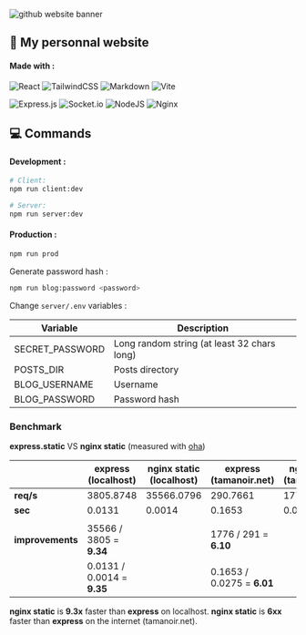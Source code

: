 ![github website banner](https://user-images.githubusercontent.com/51637671/188202829-06198570-803d-4818-823f-2e4e9d559e56.svg)

## :rocket: My personnal website

#### Made with :

![React](https://img.shields.io/badge/react-%2320232a.svg?style=for-the-badge&logo=react&logoColor=%2361DAFB)
![TailwindCSS](https://img.shields.io/badge/tailwindcss-%2338B2AC.svg?style=for-the-badge&logo=tailwind-css&logoColor=white)
![Markdown](https://img.shields.io/badge/markdown-%23000000.svg?style=for-the-badge&logo=markdown&logoColor=white)
![Vite](https://img.shields.io/badge/vite-%23646CFF.svg?style=for-the-badge&logo=vite&logoColor=white)

![Express.js](https://img.shields.io/badge/express.js-%23404d59.svg?style=for-the-badge&logo=express&logoColor=%2361DAFB)
![Socket.io](https://img.shields.io/badge/Socket.io-black?style=for-the-badge&logo=socket.io&badgeColor=010101)
![NodeJS](https://img.shields.io/badge/node.js-6DA55F?style=for-the-badge&logo=node.js&logoColor=white)
![Nginx](https://img.shields.io/badge/nginx-%23009639.svg?style=for-the-badge&logo=nginx&logoColor=white)

## :computer: Commands

#### Development :

```bash
# Client:
npm run client:dev

# Server:
npm run server:dev
```

#### Production :

```bash
npm run prod
```

Generate password hash :

```bash
npm run blog:password <password>
```

Change `server/.env` variables :

| Variable        | Description                                 |
| --------------- | ------------------------------------------- |
| SECRET_PASSWORD | Long random string (at least 32 chars long) |
| POSTS_DIR       | Posts directory                             |
| BLOG_USERNAME   | Username                                    |
| BLOG_PASSWORD   | Password hash                               |

### Benchmark

**express.static** VS **nginx static** (measured with [oha](https://github.com/hatoo/oha))

|                  | express (localhost)        | nginx static (localhost) | express (tamanoir.net)     | nginx static (tamanoir.net) |
| ---------------- | -------------------------- | ------------------------ | -------------------------- | --------------------------- |
| **req/s**        | 3805.8748                  | 35566.0796               | 290.7661                   | 1775.8587                   |
| **sec**          | 0.0131                     | 0.0014                   | 0.1653                     | 0.0275                      |
|                  |                            |                          |                            |                             |
| **improvements** | 35566 / 3805 = **9.34**    |                          | 1776 / 291 = **6.10**      |                             |
|                  | 0.0131 / 0.0014 = **9.35** |                          | 0.1653 / 0.0275 = **6.01** |                             |

**nginx static** is **9.3x** faster than **express** on localhost.
**nginx static** is **6xx** faster than **express** on the internet (tamanoir.net).
